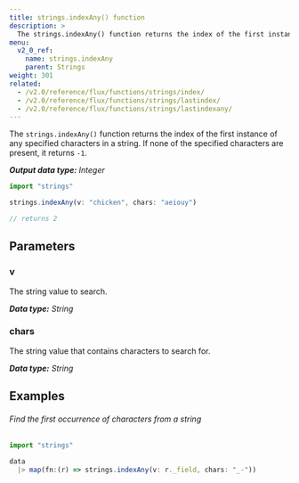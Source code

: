 ```yaml
---
title: strings.indexAny() function
description: >
  The strings.indexAny() function returns the index of the first instance of any specified characters in a string.
menu:
  v2_0_ref:
    name: strings.indexAny
    parent: Strings
weight: 301
related:
  - /v2.0/reference/flux/functions/strings/index/
  - /v2.0/reference/flux/functions/strings/lastindex/
  - /v2.0/reference/flux/functions/strings/lastindexany/
---
```


The `strings.indexAny()` function returns the index of the first instance of any specified characters in a string.
If none of the specified characters are present, it returns `-1`.

_**Output data type:** Integer_

```js
import "strings"

strings.indexAny(v: "chicken", chars: "aeiouy")

// returns 2
```

## Parameters

### v
The string value to search.

_**Data type:** String_

### chars
The string value that contains characters to search for.

_**Data type:** String_

## Examples

###### Find the first occurrence of characters from a string
```js
import "strings"

data
  |> map(fn:(r) => strings.indexAny(v: r._field, chars: "_-"))
```
